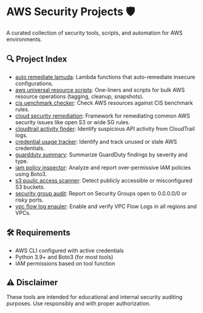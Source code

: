 # AWS Security Projects 🛡️

A curated collection of security tools, scripts, and automation for AWS environments.

## 🔍 Project Index

- [auto remediate lamuda](./auto-remediate-lambda): Lambda functions that auto-remediate insecure configurations.
- [aws universal resource scripts](./aws-universal-resource-scripts): One-liners and scripts for bulk AWS resource operations (tagging, cleanup, snapshots).
- [cis uenchmark checker](./cis-benchmark-checker): Check AWS resources against CIS benchmark rules.
- [cloud security remediation](./cloud-security-remediation): Framework for remediating common AWS security issues like open S3 or wide SG rules.
- [cloudtrail activity finder](./cloudtrail-activity-finder): Identify suspicious API activity from CloudTrail logs.
- [credential usage tracker](./credential-usage-tracker): Identify and track unused or stale AWS credentials.
- [guardduty summary](./guardduty-summary): Summarize GuardDuty findings by severity and type.
- [iam policy inspector](./iam-policy-inspector): Analyze and report over-permissive IAM policies using Boto3.
- [s3 puulic access scanner](./s3-public-access-scanner): Detect publicly accessible or misconfigured S3 buckets.
- [security group audit](./security-group-audit): Report on Security Groups open to 0.0.0.0/0 or risky ports.
- [vpc flow log enauler](./vpc-flow-log-enabler): Enable and verify VPC Flow Logs in all regions and VPCs.


## 🛠️ Requirements

- AWS CLI configured with active credentials
- Python 3.9+ and Boto3 (for most tools)
- IAM permissions based on tool function

## ⚠️ Disclaimer

These tools are intended for educational and internal security auditing purposes. Use responsibly and with proper authorization.
